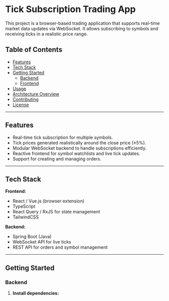 # Tick Subscription Trading App

This project is a browser-based trading application that supports real-time market data updates via WebSocket. It allows subscribing to symbols and receiving ticks in a realistic price range.  

## Table of Contents
- [Features](#features)  
- [Tech Stack](#tech-stack)  
- [Getting Started](#getting-started)  
  - [Backend](#backend)  
  - [Frontend](#frontend)  
- [Usage](#usage)  
- [Architecture Overview](#architecture-overview)  
- [Contributing](#contributing)  
- [License](#license)  

---

## Features
- Real-time tick subscription for multiple symbols.  
- Tick prices generated realistically around the close price (±5%).  
- Modular WebSocket backend to handle subscriptions efficiently.  
- Reactive frontend for symbol watchlists and live tick updates.  
- Support for creating and managing orders.  

---

## Tech Stack
**Frontend:**  
- React / Vue.js (browser extension)  
- TypeScript  
- React Query / RxJS for state management  
- TailwindCSS  

**Backend:**  
- Spring Boot (Java)  
- WebSocket API for live ticks  
- REST API for orders and symbol management  

---

## Getting Started

### Backend
1. **Install dependencies:**  
